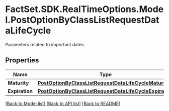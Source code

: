 # FactSet.SDK.RealTimeOptions.Model.PostOptionByClassListRequestDataLifeCycle
Parameters related to important dates.

## Properties

Name | Type | Description | Notes
------------ | ------------- | ------------- | -------------
**Maturity** | [**PostOptionByClassListRequestDataLifeCycleMaturity**](PostOptionByClassListRequestDataLifeCycleMaturity.md) |  | [optional] 
**Expiration** | [**PostOptionByClassListRequestDataLifeCycleExpiration**](PostOptionByClassListRequestDataLifeCycleExpiration.md) |  | [optional] 

[[Back to Model list]](../README.md#documentation-for-models) [[Back to API list]](../README.md#documentation-for-api-endpoints) [[Back to README]](../README.md)

